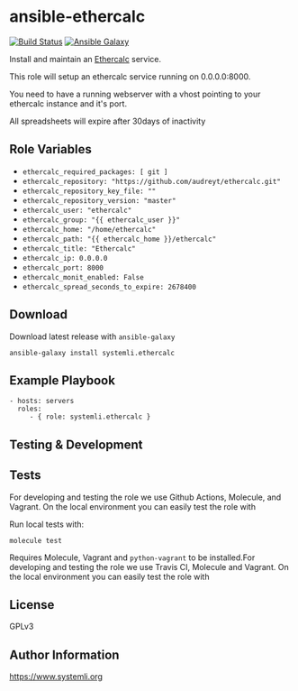 ansible-ethercalc
=================

[![Build Status](https://github.com/systemli/ansible-role-ethercalc/workflows/Integration/badge.svg?branch=main)](https://github.com/systemli/ansible-role-ethercalc/actions?query=workflow%3AIntegration)
[![Ansible Galaxy](http://img.shields.io/badge/ansible--galaxy-ethercalc-blue.svg)](https://galaxy.ansible.com/systemli/ethercalc)

Install and maintain an [Ethercalc](https://ethercalc.net/) service.

This role will setup an ethercalc service running on 0.0.0.0:8000.

You need to have a running webserver with a vhost pointing to your ethercalc instance and it's port. 

All spreadsheets will expire after 30days of inactivity

Role Variables
--------------

* `ethercalc_required_packages: [ git ]`
* `ethercalc_repository: "https://github.com/audreyt/ethercalc.git"`
* `ethercalc_repository_key_file: ""`
* `ethercalc_repository_version: "master"`
* `ethercalc_user: "ethercalc"`
* `ethercalc_group: "{{ ethercalc_user }}"`
* `ethercalc_home: "/home/ethercalc"`
* `ethercalc_path: "{{ ethercalc_home }}/ethercalc"`
* `ethercalc_title: "Ethercalc"`
* `ethercalc_ip: 0.0.0.0`
* `ethercalc_port: 8000`
* `ethercalc_monit_enabled: False`
* `ethercalc_spread_seconds_to_expire: 2678400`

Download
--------

Download latest release with `ansible-galaxy`

	ansible-galaxy install systemli.ethercalc

Example Playbook
----------------

    - hosts: servers
      roles:
         - { role: systemli.ethercalc }

Testing & Development
---------------------

Tests
-----

For developing and testing the role we use Github Actions, Molecule, and Vagrant. On the local environment you can easily test the role with

Run local tests with:

```
molecule test 
```

Requires Molecule, Vagrant and `python-vagrant` to be installed.For developing and testing the role we use Travis CI, Molecule and Vagrant. On the local environment you can easily test the role with

License
-------

GPLv3

Author Information
------------------

https://www.systemli.org
